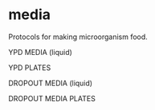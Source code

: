 # media
Protocols for making microorganism food.

YPD MEDIA (liquid)

YPD PLATES

DROPOUT MEDIA (liquid)

DROPOUT MEDIA PLATES
